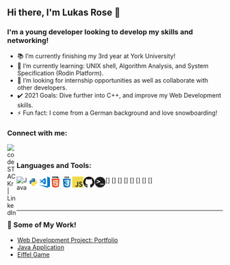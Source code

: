 ## Hi there, I'm Lukas Rose 👋

### I'm a young developer looking to develop my skills and networking!
- 📚 I’m currently finishing my 3rd year at York University!
- 🌱 I’m currently learning: UNIX shell, Algorithm Analysis, and System Specification (Rodin Platform).
- 👔 I’m looking for internship opportunities as well as collaborate with other developers. 
- ✔️ 2021 Goals: Dive further into C++, and improve my Web Development skills.
- ⚡ Fun fact: I come from a German background and love snowboarding!

### Connect with me:

[<img align="left" alt="codeSTACKr | LinkedIn" width="22px" src="https://cdn.jsdelivr.net/npm/simple-icons@v3/icons/linkedin.svg" />][linkedin]

<br />

### Languages and Tools:

[<img align="left" alt="Java" width="26px" src="https://www.svgrepo.com/show/30521/java.svg" />]
[<img align="left" alt="Deno" width="26px" src="https://raw.githubusercontent.com/github/explore/361e2821e2dea67711cde99c9c40ed357061cf27/topics/python/python.png" />]
[<img align="left" alt="Visual Studio Code" width="26px" src="https://raw.githubusercontent.com/github/explore/80688e429a7d4ef2fca1e82350fe8e3517d3494d/topics/visual-studio-code/visual-studio-code.png" />]
[<img align="left" alt="HTML5" width="26px" src="https://raw.githubusercontent.com/github/explore/80688e429a7d4ef2fca1e82350fe8e3517d3494d/topics/html/html.png" />]
[<img align="left" alt="CSS3" width="26px" src="https://raw.githubusercontent.com/github/explore/80688e429a7d4ef2fca1e82350fe8e3517d3494d/topics/css/css.png" />]
[<img align="left" alt="JavaScript" width="26px" src="https://raw.githubusercontent.com/github/explore/80688e429a7d4ef2fca1e82350fe8e3517d3494d/topics/javascript/javascript.png" />]
[<img align="left" alt="GitHub" width="26px" src="https://raw.githubusercontent.com/github/explore/78df643247d429f6cc873026c0622819ad797942/topics/github/github.png" />]
[<img align="left" alt="HTML5" width="26px" src="https://raw.githubusercontent.com/github/explore/80688e429a7d4ef2fca1e82350fe8e3517d3494d/topics/terminal/terminal.png" />]



<br />
<br />

---

### 📕 Some of My Work!
<!-- PROJECTS:START -->
- [Web Development Project: Portfolio](https://www.eecs.yorku.ca/~lukayork/)
- [Java Application](https://github.com/rose-lukas/Venn-Diagram-Application)
- [Eiffel Game](https://github.com/rose-lukas/Eiffel_Game)
<!-- PROJECTS:END -->


[linkedin]: https://www.linkedin.com/in/lukas-rose-2097161a0/


